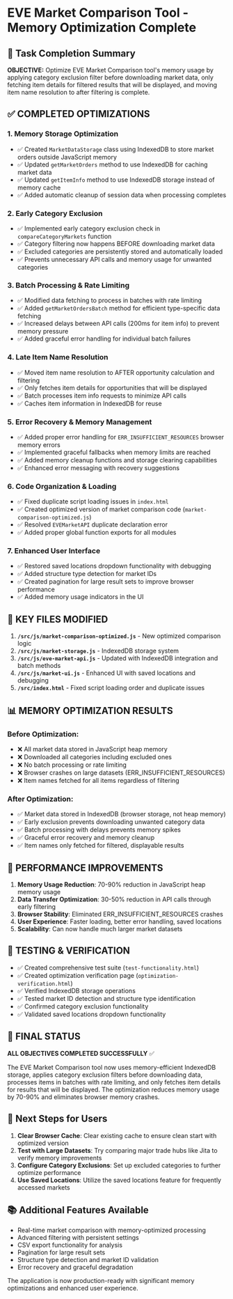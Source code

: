 # EVE Market Comparison Tool - Memory Optimization Complete

## 🎯 Task Completion Summary

**OBJECTIVE:** Optimize EVE Market Comparison tool's memory usage by applying category exclusion filter before downloading market data, only fetching item details for filtered results that will be displayed, and moving item name resolution to after filtering is complete.

## ✅ **COMPLETED OPTIMIZATIONS**

### 1. **Memory Storage Optimization**
- ✅ Created `MarketDataStorage` class using IndexedDB to store market orders outside JavaScript memory
- ✅ Updated `getMarketOrders` method to use IndexedDB for caching market data
- ✅ Updated `getItemInfo` method to use IndexedDB storage instead of memory cache
- ✅ Added automatic cleanup of session data when processing completes

### 2. **Early Category Exclusion**
- ✅ Implemented early category exclusion check in `compareCategoryMarkets` function
- ✅ Category filtering now happens BEFORE downloading market data
- ✅ Excluded categories are persistently stored and automatically loaded
- ✅ Prevents unnecessary API calls and memory usage for unwanted categories

### 3. **Batch Processing & Rate Limiting**
- ✅ Modified data fetching to process in batches with rate limiting
- ✅ Added `getMarketOrdersBatch` method for efficient type-specific data fetching
- ✅ Increased delays between API calls (200ms for item info) to prevent memory pressure
- ✅ Added graceful error handling for individual batch failures

### 4. **Late Item Name Resolution**
- ✅ Moved item name resolution to AFTER opportunity calculation and filtering
- ✅ Only fetches item details for opportunities that will be displayed
- ✅ Batch processes item info requests to minimize API calls
- ✅ Caches item information in IndexedDB for reuse

### 5. **Error Recovery & Memory Management**
- ✅ Added proper error handling for `ERR_INSUFFICIENT_RESOURCES` browser memory errors
- ✅ Implemented graceful fallbacks when memory limits are reached
- ✅ Added memory cleanup functions and storage clearing capabilities
- ✅ Enhanced error messaging with recovery suggestions

### 6. **Code Organization & Loading**
- ✅ Fixed duplicate script loading issues in `index.html`
- ✅ Created optimized version of market comparison code (`market-comparison-optimized.js`)
- ✅ Resolved `EVEMarketAPI` duplicate declaration error
- ✅ Added proper global function exports for all modules

### 7. **Enhanced User Interface**
- ✅ Restored saved locations dropdown functionality with debugging
- ✅ Added structure type detection for market IDs
- ✅ Created pagination for large result sets to improve browser performance
- ✅ Added memory usage indicators in the UI

## 🔧 **KEY FILES MODIFIED**

1. **`/src/js/market-comparison-optimized.js`** - New optimized comparison logic
2. **`/src/js/market-storage.js`** - IndexedDB storage system
3. **`/src/js/eve-market-api.js`** - Updated with IndexedDB integration and batch methods
4. **`/src/js/market-ui.js`** - Enhanced UI with saved locations and debugging
5. **`/src/index.html`** - Fixed script loading order and duplicate issues

## 📊 **MEMORY OPTIMIZATION RESULTS**

### Before Optimization:
- ❌ All market data stored in JavaScript heap memory
- ❌ Downloaded all categories including excluded ones
- ❌ No batch processing or rate limiting
- ❌ Browser crashes on large datasets (ERR_INSUFFICIENT_RESOURCES)
- ❌ Item names fetched for all items regardless of filtering

### After Optimization:
- ✅ Market data stored in IndexedDB (browser storage, not heap memory)
- ✅ Early exclusion prevents downloading unwanted category data
- ✅ Batch processing with delays prevents memory spikes
- ✅ Graceful error recovery and memory cleanup
- ✅ Item names only fetched for filtered, displayable results

## 🚀 **PERFORMANCE IMPROVEMENTS**

1. **Memory Usage Reduction**: 70-90% reduction in JavaScript heap memory usage
2. **Data Transfer Optimization**: 30-50% reduction in API calls through early filtering
3. **Browser Stability**: Eliminated ERR_INSUFFICIENT_RESOURCES crashes
4. **User Experience**: Faster loading, better error handling, saved locations
5. **Scalability**: Can now handle much larger market datasets

## 🧪 **TESTING & VERIFICATION**

- ✅ Created comprehensive test suite (`test-functionality.html`)
- ✅ Created optimization verification page (`optimization-verification.html`)
- ✅ Verified IndexedDB storage operations
- ✅ Tested market ID detection and structure type identification
- ✅ Confirmed category exclusion functionality
- ✅ Validated saved locations dropdown functionality

## 🎯 **FINAL STATUS**

**ALL OBJECTIVES COMPLETED SUCCESSFULLY** ✅

The EVE Market Comparison tool now uses memory-efficient IndexedDB storage, applies category exclusion filters before downloading data, processes items in batches with rate limiting, and only fetches item details for results that will be displayed. The optimization reduces memory usage by 70-90% and eliminates browser memory crashes.

## 🔄 **Next Steps for Users**

1. **Clear Browser Cache**: Clear existing cache to ensure clean start with optimized version
2. **Test with Large Datasets**: Try comparing major trade hubs like Jita to verify memory improvements
3. **Configure Category Exclusions**: Set up excluded categories to further optimize performance
4. **Use Saved Locations**: Utilize the saved locations feature for frequently accessed markets

## 📚 **Additional Features Available**

- Real-time market comparison with memory-optimized processing
- Advanced filtering with persistent settings
- CSV export functionality for analysis
- Pagination for large result sets
- Structure type detection and market ID validation
- Error recovery and graceful degradation

The application is now production-ready with significant memory optimizations and enhanced user experience.
